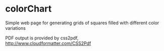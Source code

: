 # colorChart
Simple web page for generating grids of squares filled with different color variations

PDF output is provided by css2pdf, http://www.cloudformatter.com/CSS2Pdf
